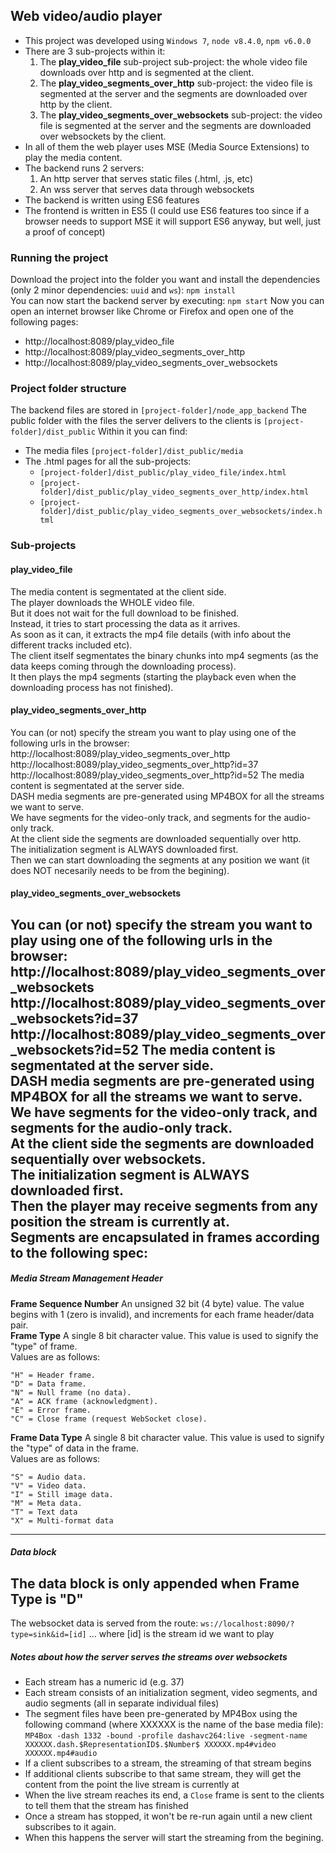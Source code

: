
## Web video/audio player

* This project was developed using `Windows 7`, `node v8.4.0`, `npm v6.0.0` <br />
* There are 3 sub-projects within it:
  1. The **play_video_file** sub-project sub-project: the whole video file downloads over http and is segmented at the client.
  2. The **play_video_segments_over_http** sub-project: the video file is segmented at the server and the segments are downloaded over http by the client.
  3. The **play_video_segments_over_websockets** sub-project: the video file is segmented at the server and the segments are downloaded over websockets by the client.
* In all of them the web player uses MSE (Media Source Extensions) to play the media content.
* The backend runs 2 servers:
  1. An http server that serves static files (.html, .js, etc)
  2. An wss server that serves data through websockets
* The backend is written using ES6 features
* The frontend is written in ES5 (I could use ES6 features too since if a browser needs to support MSE it will support ES6 anyway, but well, just a proof of concept)
  
### Running the project

Download the project into the folder you want and install the dependencies (only 2 minor dependencies: `uuid` and `ws`):
```npm install```  
You can now start the backend server by executing:
```npm start```
Now you can open an internet browser like Chrome or Firefox and open one of the following pages:  
* http://localhost:8089/play_video_file
* http://localhost:8089/play_video_segments_over_http
* http://localhost:8089/play_video_segments_over_websockets

  
### Project folder structure

The backend files are stored in `[project-folder]/node_app_backend`
The public folder with the files the server delivers to the clients is `[project-folder]/dist_public`
Within it you can find:
* The media files `[project-folder]/dist_public/media`
* The .html pages for all the sub-projects:
  * `[project-folder]/dist_public/play_video_file/index.html`
  * `[project-folder]/dist_public/play_video_segments_over_http/index.html`
  * `[project-folder]/dist_public/play_video_segments_over_websockets/index.html`


### Sub-projects  
#### play_video_file
The media content is segmentated at the client side. <br />
The player downloads the WHOLE video file. <br />
But it does not wait for the full download to be finished. <br />
Instead, it tries to start processing the data as it arrives. <br />
As soon as it can, it extracts the mp4 file details (with info about the different tracks included etc). <br />
The client itself segmentates the binary chunks into mp4 segments (as the data keeps coming through the downloading process). <br />
It then plays the mp4 segments (starting the playback even when the downloading process has not finished). <br />

#### play_video_segments_over_http
You can (or not) specify the stream you want to play using one of the following urls in the browser:
http://localhost:8089/play_video_segments_over_http
http://localhost:8089/play_video_segments_over_http?id=37
http://localhost:8089/play_video_segments_over_http?id=52
The media content is segmentated at the server side. <br />
DASH media segments are pre-generated using MP4BOX for all the streams we want to serve. <br />
We have segments for the video-only track, and segments for the audio-only track. <br />
At the client side the segments are downloaded sequentially over http. <br />
The initialization segment is ALWAYS downloaded first. <br />
Then we can start downloading the segments at any position we want (it does NOT necesarily needs to be from the begining). <br />

#### play_video_segments_over_websockets
You can (or not) specify the stream you want to play using one of the following urls in the browser:
http://localhost:8089/play_video_segments_over_websockets
http://localhost:8089/play_video_segments_over_websockets?id=37
http://localhost:8089/play_video_segments_over_websockets?id=52
The media content is segmentated at the server side. <br />
DASH media segments are pre-generated using MP4BOX for all the streams we want to serve. <br />
We have segments for the video-only track, and segments for the audio-only track. <br />
At the client side the segments are downloaded sequentially over websockets. <br />
The initialization segment is ALWAYS downloaded first. <br />
Then the player may receive segments from any position the stream is currently at. <br />
Segments are encapsulated in frames according to the following spec:
---  
##### Media Stream Management Header
**Frame Sequence Number**
An unsigned 32 bit (4 byte) value. The value begins with 1 (zero is invalid), and increments for each frame header/data pair. <br />
**Frame Type**
A single 8 bit character value. This value is used to signify the "type" of frame. <br /> 
Values are as follows:
```
"H" = Header frame.
"D" = Data frame.
"N" = Null frame (no data).
"A" = ACK frame (acknowledgment).
"E" = Error frame.
"C" = Close frame (request WebSocket close).
```
**Frame Data Type**
A single 8 bit character value. This value is used to signify the "type" of data in the frame. <br />
Values are as follows:
```
"S" = Audio data.
"V" = Video data.
"I" = Still image data.
"M" = Meta data.
"T" = Text data
"X" = Multi-format data
```
---
##### Data block
The data block is only appended when **Frame Type** is "D"
---
The websocket data is served from the route:
```ws://localhost:8090/?type=sink&id=[id]```
... where [id] is the stream id we want to play


##### Notes about how the server serves the streams over websockets
* Each stream has a numeric id (e.g. 37)
* Each stream consists of an initialization segment, video segments, and audio segments (all in separate individual files)
* The segment files have been pre-generated by MP4Box using the following command (where XXXXXX is the name of the base media file):
```MP4Box -dash 1332 -bound -profile dashavc264:live -segment-name XXXXXX.dash.$RepresentationID$.$Number$ XXXXXX.mp4#video XXXXXX.mp4#audio```
* If a client subscribes to a stream, the streaming of that stream begins
* If additional clients subscribe to that same stream, they will get the content from the point the live stream is currently at
* When the live stream reaches its end, a `Close` frame is sent to the clients to tell them that the stream has finished
* Once a stream has stopped, it won't be re-run again until a new client subscribes to it again.
* When this happens the server will start the streaming from the begining.
